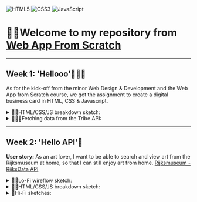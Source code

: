 ![HTML5](https://img.shields.io/badge/html5-%23E34F26.svg?style=for-the-badge&logo=html5&logoColor=white) ![CSS3](https://img.shields.io/badge/css3-%231572B6.svg?style=for-the-badge&logo=css3&logoColor=white) ![JavaScript](https://img.shields.io/badge/javascript-%23323330.svg?style=for-the-badge&logo=javascript&logoColor=%23F7DF1E) 

# 👋🏼Welcome to my repository from [Web App From Scratch](https://github.com/cmda-minor-web/web-app-from-scratch-2223)

---

## Week 1: 'Hellooo'🤸🏽‍♀️
As for the kick-off from the minor Web Design & Development and the Web App from Scratch course, we got the assignment to create a digital business card in HTML, CSS & Javascript.
<details>
<summary>✍🏼HTML/CSS/JS breakdown sketch:</summary>

![breakdown sketch business card](https://user-images.githubusercontent.com/89778503/218146127-58fb2185-d056-45e6-9231-09de02ccf353.png)
</details>

<details>
<summary>👩🏼‍💻Fetching data from the Tribe API:</summary>

- [Link to the Tribe API](http://whois.fdnd.nl/)

I started with fetching my own data from the API:
```javascript
const url = 'https://whois.fdnd.nl/api/v1/squad?id=cldex67a348bw0auohxefw4ce'
const data = fetch(url).then(response => response.json())
    .then(data => console.log(data));
```

I changed this shortly after to also make it possible to use the fetched data:
```javascript
// all fields that should contain fetched info
const dataFields = document.querySelectorAll('.dataField');

// function to add fetched data to HTML
const updateUser = (user) => {
    document.querySelector('#avatar').src = user.avatar
	user.bio = user.bio.html;
	user.name = user.name + ' ' + user.surname;
	document.querySelector('#website').href = user.website;
	document.querySelector('#gitHubHandle').href = 'https://github.com/' + user.gitHubHandle;
	user.gitHubHandle = '@' + user.gitHubHandle;

	dataFields.forEach((dataField) => {
		dataField.textContent = user[dataField.id];
	});
};

// function for fetching data
const fetchUser = async () => {
	let user;
	const url = 'https://whois.fdnd.nl/api/v1/squad?id=cldex67a348bw0auohxefw4ce';
	try {
		user = await (await fetch(url)).json();
	} catch {
		console.log('Error');
	}
	updateUser(user.member);
};

// running function
fetchUser();
```

To make things a little more interesting, I added a feature that you can search and get your own data via the searchbar:
```javascript
// default slug (my own personal slug) to start with and fall back on
const defaultMemberSlug = 'ninadepina';

// get slug/id from searchbar input
const slug = new URLSearchParams(window.location.search).get('slug');
const id = new URLSearchParams(window.location.search).get('id');

// when there's no slug/id, the default slug will be used
if (!slug && !id) {
	window.history.replaceState('slug', 'slug', `?slug=${defaultMemberSlug}`);
}

// changed the function to be able to use the changed slug/id
const fetchUser = async () => {
	let user;
	let url = `https://whois.fdnd.nl/api/v1/member/${slug || defaultMemberSlug}`;
	if (id) url = `https://whois.fdnd.nl/api/v1/member?id=${id}`;
	try {
		user = await (await fetch(url)).json();
	} catch {
		console.log('Error');
	}
	updateUser(user.member);
};
```


Above code works perfectly fine, but there were some visual aspects I wanted to improve so I added more code to my function:
```javascript
const updateUser = (user) => {
    // I added a placeholder image for users that don't have an avatar
	document.querySelector('#avatar').src =
		user.avatar || 'https://openseauserdata.com/files/7ebafc8b0f146e86d96fb0d541fe7169.png';

    // added alt text to the avatar
	document.querySelector('#avatar').alt = `avatar of ${user.name + ' ' + user.surname}`;

	user.bio = user.bio.html;
	user.name = user.name + ' ' + user.surname;
	document.querySelector('#website').href = user.website;

    // remove https:// from the website url (for visual purposes)
	user.website = user.website.split('://')[1] || user.website.split('://')[0];

    // added www. in front of the website url if the url doesn't already containt that (for visual purposes)
	if (!user.website.startsWith('www.')) user.website = 'www.' + user.website;

	document.querySelector('#gitHubHandle').href = 'https://github.com/' + user.gitHubHandle;
	user.gitHubHandle = '@' + user.gitHubHandle;

	dataFields.forEach((dataField) => {
        // added a dataset with a value (I'll use it as the max. length) in the HTML
		const maxLength = Number(dataField.dataset.maxlength);

        // if a dataField exceeds the dataset, the content will be cut off and ellipsis will be placed
		user[dataField.id].length > maxLength
			? (dataField.textContent = user[dataField.id].slice(0, maxLength - 3).trim() + '...')
			: (dataField.textContent = user[dataField.id]);
	});
};
```

</details>

---

## Week 2: 'Hello API'🐒
**User story:** As an art lover, I want to be able to search and view art from the Rijksmuseum at home, so that I can still enjoy art from home. [Rijksmuseum - RijksData API](https://github.com/cmda-minor-web/web-app-from-scratch-2223/blob/main/course/rijksmuseum.md)

<details>
<summary>✍🏼Lo-Fi wireflow sketch:</summary>

![wireflowRijks](https://user-images.githubusercontent.com/89778503/218432660-d8a4ab2f-897a-468f-96ee-e478a831a7a8.png)
</details>

<details>
<summary>✍🏼HTML/CSS/JS breakdown sketch:</summary>

![breakdownRijks](https://user-images.githubusercontent.com/89778503/218432705-98d193de-718b-4ef7-b286-bbbbc2cd93b9.png)
</details>

<details>
<summary>🎨Hi-Fi sketches:</summary>

<iframe style="border: 1px solid rgba(0, 0, 0, 0.1);" width="800" height="450" src="https://www.figma.com/embed?embed_host=share&url=https%3A%2F%2Fwww.figma.com%2Ffile%2FNo4HkDDtzDw2uV6XBUG9jg%2FScorro%3Fnode-id%3D20%253A3%26t%3DVzXyuiRkjEDXHaRG-1" allowfullscreen></iframe>
</details>
